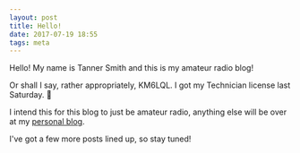 ```yaml
---
layout: post
title: Hello!
date: 2017-07-19 18:55
tags: meta
---
```


Hello! My name is Tanner Smith and this is my amateur radio blog!

Or shall I say, rather appropriately, KM6LQL. I got my Technician license last Saturday. 🎉

I intend this for this blog to just be amateur radio, anything else will be over at my [personal blog](tannersmith.me).

I've got a few more posts lined up, so stay tuned!
